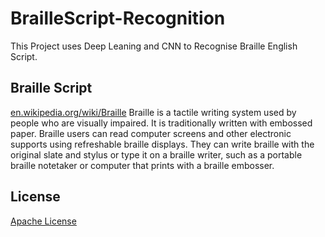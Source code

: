 # BrailleScript-Recognition
This Project uses Deep Leaning and CNN to Recognise Braille English Script.

## Braille Script
[en.wikipedia.org/wiki/Braille](https://en.wikipedia.org/wiki/Braille)
Braille is a tactile writing system used by people who are visually impaired. It is traditionally written with embossed paper. Braille users can read computer screens and other electronic supports using refreshable braille displays. They can write braille with the original slate and stylus or type it on a braille writer, such as a portable braille notetaker or computer that prints with a braille embosser.

## License

  [Apache License](LICENSE)
